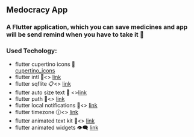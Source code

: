 ## **Medocracy App**

### A Flutter application, which you can save medicines and app will be send remind when you have to take it :bell:


### Used Techology:

- flutter cupertino icons :iphone: <br>[cupertino_icons](https://pub.dev/packages/cupertino_icons)
- flutter intl :calendar:<> [link](https://pub.dev/packages/intl)
- flutter sqflite :clipboard:<> [link](https://pub.dev/packages/sqflite)
- flutter auto size text :memo: <>[link](https://pub.dev/packages/auto_size_text)
- flutter path :rocket:<> [link](https://pub.dev/packages/path)
- flutter local notifications :bell:<> [link](https://pub.dev/packages/local_notifications)
- flutter timezone 	:clock1230:<> [link](https://pub.dev/packages/timezone)
- flutter animated text kit :memo:<> [link](https://pub.dev/packages/animated_text_kit)
- flutter animated widgets :eye_speech_bubble: [link](https://pub.dev/packages/animated_widgets)









